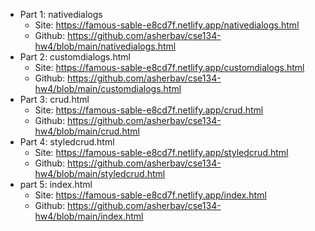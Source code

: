 - Part 1: nativedialogs 
  - Site: https://famous-sable-e8cd7f.netlify.app/nativedialogs.html
  - Github: https://github.com/asherbav/cse134-hw4/blob/main/nativedialogs.html
- Part 2: customdialogs.html
  - Site: https://famous-sable-e8cd7f.netlify.app/customdialogs.html
  - Github: https://github.com/asherbav/cse134-hw4/blob/main/customdialogs.html
- Part 3: crud.html
  - Site: https://famous-sable-e8cd7f.netlify.app/crud.html
  - Github: https://github.com/asherbav/cse134-hw4/blob/main/crud.html
- Part 4: styledcrud.html
  - Site: https://famous-sable-e8cd7f.netlify.app/styledcrud.html
  - Github: https://github.com/asherbav/cse134-hw4/blob/main/styledcrud.html
- part 5: index.html
  - Site: https://famous-sable-e8cd7f.netlify.app/index.html
  - Github: https://github.com/asherbav/cse134-hw4/blob/main/index.html

